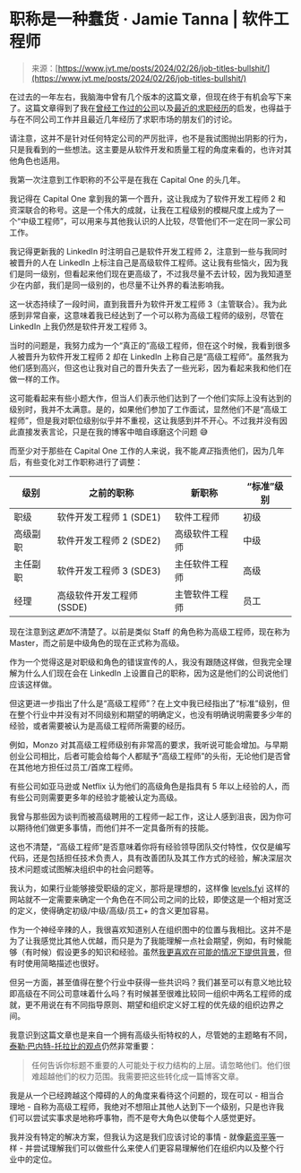 <!--yml

category: 未分类

date: 2024-05-29 13:23:44

-->

# 职称是一种蠢货 · Jamie Tanna | 软件工程师

> 来源：[https://www.jvt.me/posts/2024/02/26/job-titles-bullshit/](https://www.jvt.me/posts/2024/02/26/job-titles-bullshit/)

在过去的一年左右，我脑海中曾有几个版本的这篇文章，但现在终于有机会写下来了。这篇文章得到了我在[曾经工作过的公司](https://hire.jvt.me)以及[最近的求职经历](https://www.jvt.me/posts/2022/05/02/lessons-learned-job-hunt/)的启发，也得益于与在不同公司工作并且最近几年经历了求职市场的朋友们的讨论。

请注意，这并不是针对任何特定公司的严厉批评，也不是我试图抛出阴影的行为，只是我看到的一些想法。这主要是从软件开发和质量工程的角度来看的，也许对其他角色也适用。

我第一次注意到工作职称的不公平是在我在 Capital One 的头几年。

我记得在 Capital One 拿到我的第一个晋升，这让我成为了软件开发工程师 2 和资深联合的称号。这是一个伟大的成就，让我在工程级别的模糊尺度上成为了一个“中级工程师”，可以用来与其他我认识的人比较，尽管他们不一定在同一家公司工作。

我记得更新我的 LinkedIn 时注明自己是软件开发工程师 2，注意到一些与我同时被晋升的人在 LinkedIn 上标注自己是高级软件工程师。这让我有些恼火，因为我们是同一级别，但看起来他们现在更高级了，不过我尽量不去计较，因为我知道至少在内部，我们是同一级别的，也尽量不让外界的看法影响我。

这一状态持续了一段时间，直到我晋升为软件开发工程师 3（主管联合）。我为此感到非常自豪，这意味着我已经达到了一个可以称为高级工程师的级别，尽管在 LinkedIn 上我仍然是软件开发工程师 3。

当时的问题是，我努力成为一个“真正的”高级工程师，但在这个时候，我看到很多人被晋升为软件开发工程师 2 却在 LinkedIn 上称自己是“高级工程师”。虽然我为他们感到高兴，但这也让我对自己的晋升失去了一些光彩，因为看起来我和他们在做一样的工作。

这可能看起来有些小题大作，但当人们表示他们达到了一个他们实际上没有达到的级别时，我并不太满意。是的，如果他们参加了工作面试，显然他们不是“高级工程师”，但是我对职位级别似乎并不重视，这让我感到并不开心。不过我并没有因此直接发表言论，只是在我的博客中暗自琢磨这个问题 😅

而至少对于那些在 Capital One 工作的人来说，我不能*真正*指责他们，因为几年后，有些变化对工作职称进行了调整：

| 级别 | 之前的职称 | 新职称 | “标准”级别 |
| --- | --- | --- | --- |
| 职级 | 软件开发工程师 1 (SDE1) | 软件工程师 | 初级 |
| 高级副职 | 软件开发工程师 2 (SDE2) | 高级软件工程师 | 中级 |
| 主任副职 | 软件开发工程师 3 (SDE3) | 主任软件工程师 | 高级 |
| 经理 | 高级软件开发工程师 (SSDE) | 主管软件工程师 | 员工 |

现在注意到这*更加*不清楚了。以前是类似 Staff 的角色称为高级工程师，现在称为 Master，而之前是中级角色的现在正式称为高级。

作为一个觉得这是对职级和角色的错误宣传的人，我没有跟随这样做，但我完全理解为什么人们现在会在 LinkedIn 上设置自己的职称，因为这是他们的公司说他们应该这样做。

但这更进一步指出了什么是“高级工程师”？在上文中我已经指出了“标准”级别，但在整个行业中并没有对不同级别和期望的明确定义，也没有明确说明需要多少年的经验，或者需要被认为是高级工程师所需要的经历。

例如，Monzo 对其高级工程师级别有非常高的要求，我听说可能会增加。与早期创业公司相比，后者可能会给每个人都赋予“高级工程师”的头衔，无论他们是否曾在其他地方担任过员工/首席工程师。

有些公司如亚马逊或 Netflix 认为他们的高级角色是指具有 5 年以上经验的人，而有些公司则需要更多年的经验才能被认定为高级。

我曾与那些因为谈判而被高级聘用的工程师一起工作，这让人感到沮丧，因为你可以期待他们做更多事情，而他们并不一定具备所有的技能。

这也不清楚，“高级工程师”是否意味着你将有经验领导团队交付特性，仅仅是编写代码，还是包括担任技术负责人，具有改善团队及其工作方式的经验，解决深层次技术问题或试图解决组织中的社会问题等。

我认为，如果行业能够接受职级的定义，那将是理想的，这样像 [levels.fyi](https://levels.fyi) 这样的网站就不一定需要来确定一个角色在不同公司之间的比较，即使这是一个相对宽泛的定义，使得确定初级/中级/高级/员工+ 的含义更加容易。

作为一个神经辛辣的人，我很喜欢知道别人在组织图中的位置与我相比。这并不是为了让我感觉比其他人优越，而只是为了我能理解一点社会期望，例如，有时候能够（有时候）假设更多的知识和经验。虽然[我更喜欢在可能的情况下提供背景](https://www.jvt.me/posts/2018/08/16/context-is-king/)，但有时使用简略描述也很好。

但另一方面，甚至值得在整个行业中获得一些共识吗？我们甚至可以有意义地比较即高级在不同公司意味着什么吗？有时候甚至很难比较同一组织中两名工程师的成就，更不用说在有不同指导原则、期望和组织定义好工程的优先级的组织边界之间。

我意识到这篇文章也是来自一个拥有高级头衔特权的人，尽管她的主题略有不同，[泰勒·巴内特-托拉比的观点](https://hachyderm.io/@taylor_atx/111303914380380584)仍然非常重要：

> 任何告诉你标题不重要的人可能处于权力结构的上层。请忽略他们。他们很难超越他们的权力范围。我需要把这些转化成一篇博客文章。

我是从一个已经跨越这个障碍的人的角度来看待这个问题的，现在可以 - 相当合理地 - 自称为高级工程师，我绝对不想阻止其他人达到下一个级别，只是也许我们可以尝试实事求是地称呼事物，而不是夸大角色以使每个人感觉更好。

我并没有特定的解决方案，但我认为这是我们应该讨论的事情 - 就像[薪资平等](https://www.jvt.me/posts/2022/09/21/year-later-salary-history/)一样 - 并尝试理解我们可以做些什么来使人们更容易理解他们在组织内以及整个行业中的定位。
